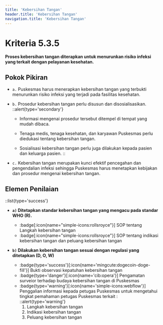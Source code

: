 ```yaml
---
title: 'Kebersihan Tangan'
header.title: 'Kebersihan Tangan'
navigation.title: 'Kebersihan Tangan'
---
```


# Kriteria 5.3.5 
**Proses kebersihan tangan diterapkan untuk menurunkan risiko infeksi yang terkait dengan pelayanan kesehatan.** 

## Pokok Pikiran 

- ``a.`` Puskesmas harus menerapkan  kebersihan  tangan yang terbukti menurunkan risiko infeksi yang terjadi pada fasilitas kesehatan. 

- ``b.`` Prosedur kebersihan tangan perlu disusun dan disosialisasikan. 
    ::alert{type='secondary'}
   - Informasi mengenai prosedur tersebut ditempel di tempat yang mudah dibaca. 

   - Tenaga medis, tenaga kesehatan, dan karyawan Puskesmas perlu diedukasi tentang kebersihan tangan. 

   - Sosialisasi kebersihan tangan perlu juga dilakukan kepada pasien dan keluarga pasien. 
    ::
- ``c.`` Kebersihan tangan merupakan kunci efektif pencegahan dan pengendalian infeksi sehingga Puskesmas harus menetapkan kebijakan dan prosedur mengenai kebersihan tangan. 

## Elemen Penilaian 
::list{type='success'}
- **``a)`` Ditetapkan standar kebersihan tangan yang mengacu pada standar WHO (R).**  
  - :badge[:icon{name="simple-icons:rollsroyce"}] SOP tentang Langkah kebersihan tangan 
  - :badge[:icon{name="simple-icons:rollsroyce"}] SOP tentang indikasi kebersihan tangan dan peluang kebersihan tangan 

- **``b)`` Dilakukan kebersihan tangan sesuai dengan regulasi yang ditetapkan (D, O, W)**  

  - :badge{type='success'}[:icon{name='mingcute:dogecoin-doge-fill'}] Bukti observasi kepatuhan kebersihan tangan 
  - :badge{type='danger'}[:icon{name='cib:opera'}] Pengamatan surveior terhadap budaya kebersihan tangan di Puskesmas 
  - :badge{type='warning'}[:icon{name='simple-icons:webflow'}] Penggalian informasi kepada petugas Puskesmas untuk mengetahui tingkat pemahaman petugas Puskesmas terkait : 
    ::alert{type='warning'}  
     1. Langkah kebersihan tangan 
     2. Indikasi kebersihan tangan 
     3. Peluang kebersihan tangan 
